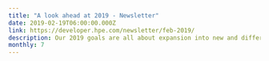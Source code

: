 ```yaml
---
title: "A look ahead at 2019 - Newsletter"
date: 2019-02-19T06:00:00.000Z
link: https://developer.hpe.com/newsletter/feb-2019/
description: Our 2019 goals are all about expansion into new and different areas of the community so you can help us on how we automate and drive improvement. HPE DEV represents the tip of the spear for these activities and we’ll be collaborating closely with our technology partners like RedHat, Chef, and SaltStack to create more innovative code which we can all benefit. 
monthly: 7
---
```

            